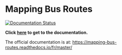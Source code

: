 # Mapping Bus Routes

[![Documentation Status](https://readthedocs.org/projects/mapping-documentation-french/badge/?version=master)](https://mapping-bus-routes.readthedocs.io/fr/master/?badge=master)

**Click [here](blob/master/docs/index.md) to get to the documentation.**

The official documentation is at: https://mapping-bus-routes.readthedocs.io/fr/master/
